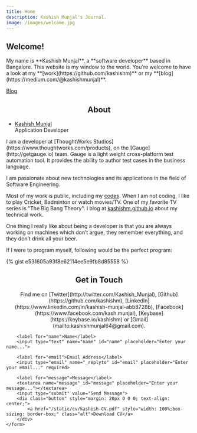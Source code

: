 ```yaml
---
title: Home
description: Kashish Munjal's Journal.
image: /images/welcome.jpg
---
```

<script>
myWork = {"github": "kashishm", "blog": "https://kashishm.github.io/blog"} 
</script>
<section class="hero" style="background-image: url({% include relative-src.html src=page.image %})">
	<div class="inner-hero text-container">
		<div class="hero-text-container">
			<h1 class="editable">Welcome!</h1>
<p class="subtext editable">
<div markdown="1">
My name is **Kashish Munjal**, a **software developer** based in Bangalore.
This website is my window to the world. You're welcome to have a look at my **[work](https://github.com/kashishm)** or my **[blog](https://medium.com/@kashishmunjal)**.
</div>
</p>
<div class="cta button alt"><a href="https://medium.com/@kashishmunjal" target="_blank">Blog</a></div>
</div>
</div>
</section>

<div class="content">
<section class="pad" id="about">
	<div class="container">
	<div style="text-align: center;">
		<h2>About</h2>
	</div>
	<ul class="staff">
		<li style="padding: 0px;">
			<div class="square-image" style="background-image: url(/images/kashish.jpg)"></div>
			<div class="name"><a target="_blank" href="https://github.com/kashishm">Kashish Munjal</a></div>
			<div class="position">Application Developer</div>
		</li>
	</ul>
		<div  markdown="1">
I am a developer at [ThoughtWorks Studios](https://www.thoughtworks.com/products), on the [Gauge](http://getgauge.io) team. Gauge is a light weight cross-platform test automation tool. It provides the ability to author test cases in the business language.

I am passionate about new technologies and its applications in the field of Software Engineering.

Most of my work is public, including my [codes](https://github.com/kashishm). When I am not coding, I like to play Cricket, Badminton or watch movies/TV. One of my favorite TV series is "The Big Bang Theory". I blog at [kashishm.github.io](/blog) about my technical work.

One thing I really like about being a developer is that you are always working on machines which don’t argue, they remember everything, and they don’t drink all your beer.

If I were to program myself, following would be the perfect program:

{% gist e531605a93f8e62114ee5e9fb8d85558 %}
</div>
</div>
<section class="pad" id="contact">
<div class="container contact-box">
<div style="text-align: center;">
	<h2>Get in Touch</h2>
<div markdown="1">
Find me on [Twitter](http://twitter.com/Kashish_Munjal), [Github](https://github.com/kashishm), [LinkedIn](https://www.linkedin.com/in/kashish-munjal-abb8728b), [Facebook](https://www.facebook.com/kash.munjal), [Keybase](https://keybase.io/kashishm) or [Gmail](mailto:kashishmunjal64@gmail.com).
</div>
</div>
	<form action="https://formspree.io/kashishm.feedback@gmail.com" method="POST" class="contact-form"  style="width: 100%;">
		<input type="hidden" name="_next" value="{{ site.baseurl }}/contact-success/" />
		
		<label for="name">Name</label>
		<input type="text" name="name" id="name" placeholder="Enter your name...">

		<label for="email">Email Address</label>
		<input type="email" name="_replyto" id="email" placeholder="Enter your email..." required>

		<label for="message">Message</label>
		<textarea name="message" id="message" placeholder="Enter your message..."></textarea>
		<input type="submit" value="Send Message">
		<div class="button" style="margin: 20px 0 0 0; text-align: center;">
			<a href="/static/cv/kashish-CV.pdf" style="width: 100%;box-sizing: border-box;" class="alt">Download CV</a>
		</div>
	</form>
</div>
</section>
